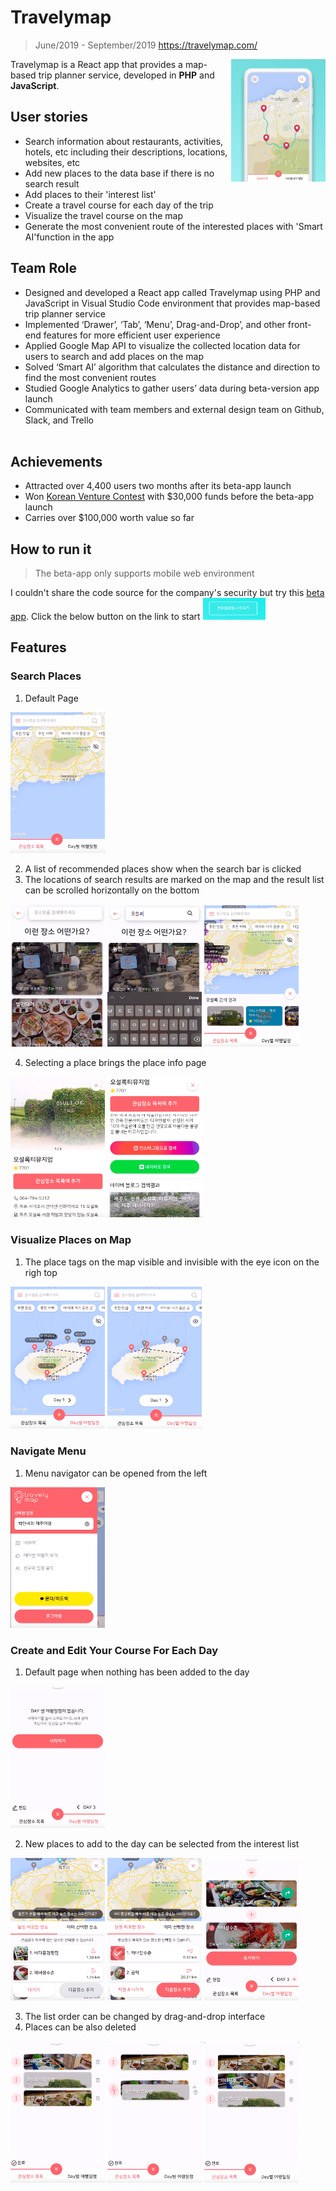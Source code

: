 # Travelymap
> June/2019 - September/2019
> https://travelymap.com/

<img align=right width=30% src="https://github.com/parkyo/Travelymap/blob/master/main.png"/>
Travelymap is a React app that provides a map-based trip planner service, developed in <strong>PHP</strong> and <strong>JavaScript</strong>.

## User stories
- Search information about restaurants, activities, hotels, etc including their descriptions, locations, websites, etc
- Add new places to the data base if there is no search result
- Add places to their 'interest list'
- Create a travel course for each day of the trip
- Visualize the travel course on the map
- Generate the most convenient route of the interested places with 'Smart AI'function in the app

## Team Role
- Designed and developed a React app called Travelymap using PHP and JavaScript in Visual Studio Code environment 
   that provides map-based trip planner service 
- Implemented ‘Drawer’, ‘Tab’, ‘Menu’, Drag-and-Drop’, and other front-end features for more efficient user experience
- Applied Google Map API to visualize the collected location data for users to search and add places on the map
- Solved ‘Smart AI’ algorithm that calculates the distance and direction to find the most convenient routes 
- Studied Google Analytics to gather users’ data during beta-version app launch
- Communicated with team members and external design team on Github, Slack, and Trello
<br><br>
## Achievements
- Attracted over 4,400 users two months after its beta-app launch
- Won <a href="https://www.tourventure.or.kr/biz/main/view">Korean Venture Contest</a> with $30,000 funds before the beta-app launch
- Carries over $100,000 worth value so far

## How to run it
<blockquote> The beta-app only supports mobile web environment</blockquote>
I couldn't share the code source for the company's security but try this <a href="https://www.travelymap.com/">beta app</a>. 
Click the below button on the link to start <img width=20% src="https://github.com/parkyo/Travelymap/blob/master/start_button.png"/> 

## Features
### Search Places
1. Default Page  <br>

<img width=30% src="https://github.com/parkyo/Travelymap/blob/master/search/default.png" /> <br>


2. A list of recommended places show when the search bar is clicked <br>
3. The locations of search results are marked on the map and the result list can be scrolled horizontally on the bottom <br>

 <img width=30% src="https://github.com/parkyo/Travelymap/blob/master/search/search_page.png"/>   <img width=30% src="https://github.com/parkyo/Travelymap/blob/master/search/type.png"/>   <img width=30% src="https://github.com/parkyo/Travelymap/blob/master/search/search_result.png"/> <br>

4. Selecting a place brings the place info page <br>

<img width=30% src="https://github.com/parkyo/Travelymap/blob/master/search/place.png"/>  <img width=30% src="https://github.com/parkyo/Travelymap/blob/master/search/more_info.png"/>  <br>


### Visualize Places on Map
1. The place tags on the map visible and invisible with the eye icon on the righ top  <br>

<img width=30% src="https://github.com/parkyo/Travelymap/blob/master/map/seen.png" />  <img width=30% src="https://github.com/parkyo/Travelymap/blob/master/map/unseen.png" /> <br>

### Navigate Menu
1. Menu navigator can be opened from the left <br>

<img width=30% src="https://github.com/parkyo/Travelymap/blob/master/menu/menu.png" /> <br>

### Create and Edit Your Course For Each Day
1. Default page when nothing has been added to the day <br>

<img width=30% src="https://github.com/parkyo/Travelymap/blob/master/tab/day_default.png" />  <br>

2. New places to add to the day can be selected from the interest list  <br>

<img width=30% src="https://github.com/parkyo/Travelymap/blob/master/list/not_included.png" />  <img width=30% src="https://github.com/parkyo/Travelymap/blob/master/list/selected.png" />   <img width=30% src="https://github.com/parkyo/Travelymap/blob/master/list/added.png" />  <br>

3. The list order can be changed by drag-and-drop interface <br>
4. Places can be also deleted <br>

<img width=30% src="https://github.com/parkyo/Travelymap/blob/master/tab/edit1.png" />   <img width=30% src="https://github.com/parkyo/Travelymap/blob/master/tab/edit2.png" />    <img width=30% src="https://github.com/parkyo/Travelymap/blob/master/tab/edit3.png" />
